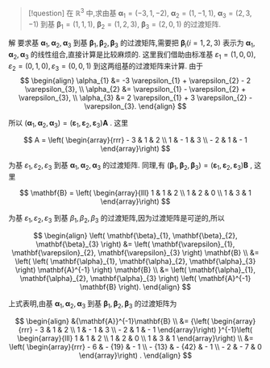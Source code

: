 > [!question] 
> 在 ${\mathbb{R}}^{3}$ 中,求由基 ${\mathbf{\alpha }}_{1} = \left( {-3,1, - 2}\right)$, ${\mathbf{\alpha }}_{2} = \left( {1, - 1,1}\right)$, ${\mathbf{\alpha }}_{3} = \left( {2,3, - 1}\right)$ 到基 ${\mathbf{\beta }}_{1} = \left( {1,1,1}\right)$, ${\mathbf{\beta }}_{2} = \left( {1,2,3}\right)$, ${\mathbf{\beta }}_{3} = \left( {2,0,1}\right)$ 的过渡矩阵.

解 
要求基 ${\mathbf{\alpha }}_{1},{\mathbf{\alpha }}_{2},{\mathbf{\alpha }}_{3}$ 到基 ${\mathbf{\beta }}_{1},{\mathbf{\beta }}_{2},{\mathbf{\beta }}_{3}$ 的过渡矩阵,需要把 ${\mathbf{\beta }}_{i}\left( {i = 1,2,3}\right)$ 表示为 ${\mathbf{\alpha }}_{1},{\mathbf{\alpha }}_{2},{\mathbf{\alpha }}_{3}$ 的线性组合,直接计算是比较麻烦的. 这里我们借助由标准基 ${\varepsilon }_{1} = \left( {1,0,0}\right) ,{\varepsilon }_{2} = \left( {0,1,0}\right) ,{\varepsilon }_{3} = \left( {0,0,1}\right)$ 到这两组基的过渡矩阵来计算. 由于
$$
\begin{align}
\alpha_{1} &= -3 \varepsilon_{1} + \varepsilon_{2} - 2 \varepsilon_{3}, \\
\alpha_{2} &= \varepsilon_{1} - \varepsilon_{2} + \varepsilon_{3}, \\
\alpha_{3} &= 2 \varepsilon_{1} + 3 \varepsilon_{2} - \varepsilon_{3}.
\end{align}
$$

所以 $\left( {{\mathbf{\alpha }}_{1},{\mathbf{\alpha }}_{2},{\mathbf{\alpha }}_{3}}\right) = \left( {{\mathbf{\varepsilon }}_{1},{\mathbf{\varepsilon }}_{2},{\mathbf{\varepsilon }}_{3}}\right) \mathbf{A}$ . 这里

$$
A = \left( \begin{array}{rrr} - 3 & 1 & 2 \\ 1 & - 1 & 3 \\ - 2 & 1 & - 1 \end{array}\right)
$$

为基 ${\varepsilon }_{1},{\varepsilon }_{2},{\varepsilon }_{3}$ 到基 ${\mathbf{\alpha }}_{1},{\mathbf{\alpha }}_{2},{\mathbf{\alpha }}_{3}$ 的过渡矩阵. 同理,有 $\left( {{\mathbf{\beta }}_{1},{\mathbf{\beta }}_{2},{\mathbf{\beta }}_{3}}\right) = \left( {{\mathbf{\varepsilon }}_{1},{\mathbf{\varepsilon }}_{2},{\mathbf{\varepsilon }}_{3}}\right) \mathbf{B}$ , 这里

$$
\mathbf{B} = \left( \begin{array}{lll} 1 & 1 & 2 \\ 1 & 2 & 0 \\ 1 & 3 & 1 \end{array}\right)
$$

为基 ${\varepsilon }_{1},{\varepsilon }_{2},{\varepsilon }_{3}$ 到基 ${\beta }_{1},{\beta }_{2},{\beta }_{3}$ 的过渡矩阵,因为过渡矩阵是可逆的,所以

$$
\begin{align}
\left( \mathbf{\beta}_{1}, \mathbf{\beta}_{2}, \mathbf{\beta}_{3} \right) &= \left( \mathbf{\varepsilon}_{1}, \mathbf{\varepsilon}_{2}, \mathbf{\varepsilon}_{3} \right) \mathbf{B} \\
&= \left( \left( \mathbf{\alpha}_{1}, \mathbf{\alpha}_{2}, \mathbf{\alpha}_{3} \right) \mathbf{A}^{-1} \right) \mathbf{B} \\
&= \left( \mathbf{\alpha}_{1}, \mathbf{\alpha}_{2}, \mathbf{\alpha}_{3} \right) \left( \mathbf{A}^{-1} \mathbf{B} \right).
\end{align}
$$

上式表明,由基 ${\mathbf{\alpha }}_{1},{\mathbf{\alpha }}_{2},{\mathbf{\alpha }}_{3}$ 到基 ${\mathbf{\beta }}_{1},{\mathbf{\beta }}_{2},{\mathbf{\beta }}_{3}$ 的过渡矩阵为

$$
\begin{align}
&{\mathbf{A}}^{-1}\mathbf{B} \\
&= {\left( \begin{array}{rrr} - 3 & 1 & 2 \\ 1 & - 1 & 3 \\ - 2 & 1 & - 1 \end{array}\right) }^{-1}\left( \begin{array}{lll} 1 & 1 & 2 \\ 1 & 2 & 0 \\ 1 & 3 & 1 \end{array}\right) \\
&= \left( \begin{array}{rrr} - 6 & - {19} & - 1 \\ - {13} & - {42} & - 1 \\ - 2 & - 7 & 0 \end{array}\right) .
\end{align}
$$